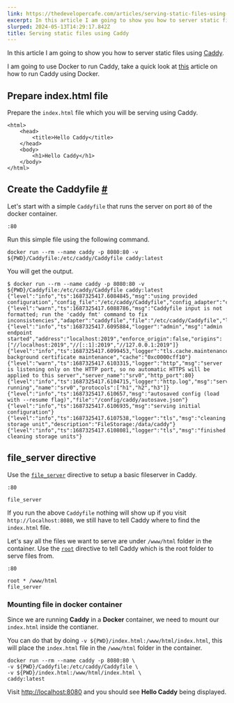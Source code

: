 ```yaml
---
link: https://thedevelopercafe.com/articles/serving-static-files-using-caddy-8513e8f36e46
excerpt: In this article I am going to show you how to server static files using Caddy.
slurped: 2024-05-13T14:29:17.842Z
title: Serving static files using Caddy
---
```


In this article I am going to show you how to server static files using [Caddy](https://caddyserver.com/).

I am going to use Docker to run Caddy, take a quick look at [this](https://thedevelopercafe.com/articles/hello-world-in-caddy-using-docker-c8b18ee67f2f) article on how to run Caddy using Docker.

## Prepare index.html file
Prepare the `index.html` file which you will be serving using Caddy.

```
<html>
	<head>
		<title>Hello Caddy</title>
	</head>
	<body>
		<h1>Hello Caddy</h1>
	</body>
</html>
```

## Create the Caddyfile [#](https://thedevelopercafe.com/articles/serving-static-files-using-caddy-8513e8f36e46#create-the-caddyfile)

Let's start with a simple `Caddyfile` that runs the server on port `80` of the docker container.

```
:80
```

Run this simple file using the following command.

```
docker run --rm --name caddy -p 8080:80 -v ${PWD}/Caddyfile:/etc/caddy/Caddyfile caddy:latest
```

You will get the output.

```
$ docker run --rm --name caddy -p 8080:80 -v ${PWD}/Caddyfile:/etc/caddy/Caddyfile caddy:latest
{"level":"info","ts":1687325417.6084845,"msg":"using provided configuration","config_file":"/etc/caddy/Caddyfile","config_adapter":"caddyfile"}
{"level":"warn","ts":1687325417.6088786,"msg":"Caddyfile input is not formatted; run the 'caddy fmt' command to fix inconsistencies","adapter":"caddyfile","file":"/etc/caddy/Caddyfile","line":2}
{"level":"info","ts":1687325417.6095884,"logger":"admin","msg":"admin endpoint started","address":"localhost:2019","enforce_origin":false,"origins":["//localhost:2019","//[::1]:2019","//127.0.0.1:2019"]}
{"level":"info","ts":1687325417.6099453,"logger":"tls.cache.maintenance","msg":"started background certificate maintenance","cache":"0xc0000cff10"}
{"level":"warn","ts":1687325417.6103315,"logger":"http","msg":"server is listening only on the HTTP port, so no automatic HTTPS will be applied to this server","server_name":"srv0","http_port":80}
{"level":"info","ts":1687325417.6104715,"logger":"http.log","msg":"server running","name":"srv0","protocols":["h1","h2","h3"]}
{"level":"info","ts":1687325417.610657,"msg":"autosaved config (load with --resume flag)","file":"/config/caddy/autosave.json"}
{"level":"info","ts":1687325417.6106935,"msg":"serving initial configuration"}
{"level":"info","ts":1687325417.6107538,"logger":"tls","msg":"cleaning storage unit","description":"FileStorage:/data/caddy"}
{"level":"info","ts":1687325417.6108081,"logger":"tls","msg":"finished cleaning storage units"}
```

## file_server directive 

Use the [`file_server`](https://caddyserver.com/docs/caddyfile/directives/file_server) directive to setup a basic fileserver in Caddy.

```
:80

file_server
```

If you run the above `Caddyfile` nothing will show up if you visit `http://localhost:8080`, we still have to tell Caddy where to find the `index.html` file.

Let's say all the files we want to serve are under `/www/html` folder in the container. Use the [`root`](https://caddyserver.com/docs/caddyfile/directives/root) directive to tell Caddy which is the root folder to serve files from.

```
:80

root * /www/html
file_server
```

### Mounting file in docker container 

Since we are running **Caddy** in a **Docker** container, we need to mount our `index.html` inside the contianer.

You can do that by doing `-v ${PWD}/index.html:/www/html/index.html`, this will place the `index.html` file in the `/www/html` folder in the container.

```
docker run --rm --name caddy -p 8080:80 \
-v ${PWD}/Caddyfile:/etc/caddy/Caddyfile \
-v ${PWD}/index.html:/www/html/index.html \
caddy:latest
```

Visit [http://localhost:8080](http://localhost:8080/) and you should see **Hello Caddy** being displayed.